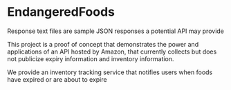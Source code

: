 # EndangeredFoods

Response text files are sample JSON responses a potential API may provide

This project is a proof of concept that demonstrates the power and applications of an API hosted by Amazon, that currently 
collects but does not publicize expiry information and inventory information.

We provide an inventory tracking service that notifies users when foods have expired or are about to expire
